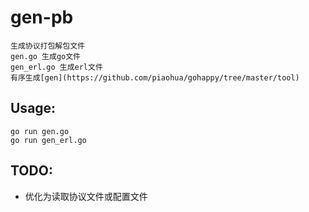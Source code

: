 # gen-pb

    生成协议打包解包文件
    gen.go 生成go文件
    gen_erl.go 生成erl文件
    有序生成[gen](https://github.com/piaohua/gohappy/tree/master/tool)

## Usage:
```
go run gen.go
go run gen_erl.go
```

## TODO:
* 优化为读取协议文件或配置文件
